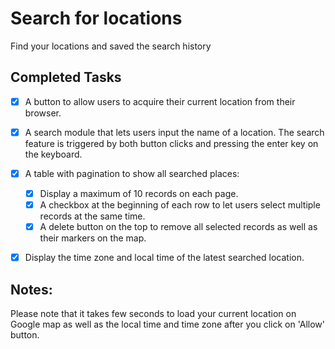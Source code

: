 # Search for locations

Find your locations and saved the search history

## Completed Tasks

- [x] A button to allow users to acquire their current location from their browser.
- [x] A search module that lets users input the name of a location. The search feature is triggered by both button clicks and pressing the enter key on the keyboard.
- [x] A table with pagination to show all searched places:
    - [x] Display a maximum of 10 records on each page.
    - [x] A checkbox at the beginning of each row to let users select multiple records at the same time.
    - [x] A delete button on the top to remove all selected records as well as their markers on the map.
- [x] Display the time zone and local time of the latest searched location.


## Notes:

Please note that it takes few seconds to load your current location on Google map as well as the local time and time zone after you click on 'Allow' button.
